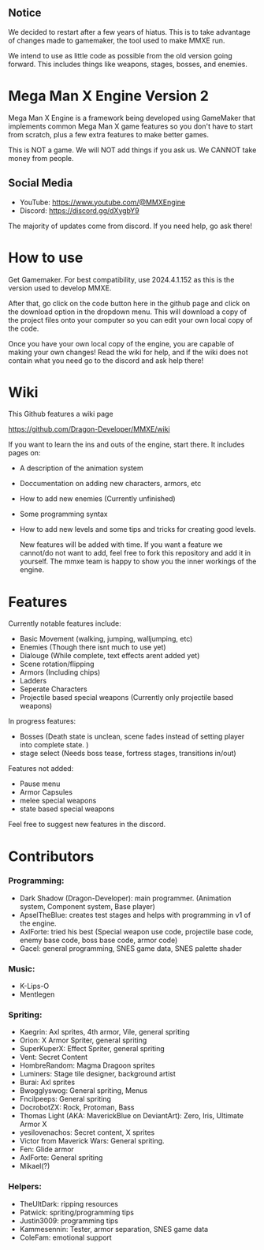 ## Notice
We decided to restart after a few years of hiatus. This is to take advantage of changes made to gamemaker, the tool used to make MMXE run.

We intend to use as little code as possible from the old version going forward. This includes things like weapons, stages, bosses, and enemies.

# Mega Man X Engine Version 2
Mega Man X Engine is a framework being developed using GameMaker that implements common Mega Man X game features so you don't have to start from scratch, plus a few extra features to make better games. 

This is NOT a game. We will NOT add things if you ask us. We CANNOT take money from people. 

## Social Media
- YouTube: https://www.youtube.com/@MMXEngine
- Discord: https://discord.gg/dXygbY9

The majority of updates come from discord. If you need help, go ask there!

# How to use
Get Gamemaker. For best compatibility, use 2024.4.1.152 as this is the version used to develop MMXE.

After that, go click on the code button here in the github page and click on the download option in the dropdown menu. This will download a copy of the project files onto your computer so you can edit your own local copy of the code.

Once you have your own local copy of the engine, you are capable of making your own changes! Read the wiki for help, and if the wiki does not contain what you need go to the discord and ask help there!

# Wiki
This Github features a wiki page 

https://github.com/Dragon-Developer/MMXE/wiki

If you want to learn the ins and outs of the engine, start there. It includes pages on:

- A description of the animation system
- Doccumentation on adding new characters, armors, etc
- How to add new enemies (Currently unfinished)
- Some programming syntax
- How to add new levels and some tips and tricks for creating good levels.

  New features will be added with time. If you want a feature we cannot/do not want to add, feel free to fork this repository and add it in yourself. The mmxe team is happy to show you the inner workings of the engine.

# Features
Currently notable features include:
- Basic Movement (walking, jumping, walljumping, etc)
- Enemies (Though there isnt much to use yet)
- Dialouge (While complete, text effects arent added yet)
- Scene rotation/flipping
- Armors (Including chips)
- Ladders
- Seperate Characters
- Projectile based special weapons (Currently only projectile based weapons)


In progress features:
- Bosses (Death state is unclean, scene fades instead of setting player into complete state. )
- stage select (Needs boss tease, fortress stages, transitions in/out)

Features not added:
- Pause menu
- Armor Capsules
- melee special weapons
- state based special weapons

Feel free to suggest new features in the discord. 

# Contributors
### Programming:
- Dark Shadow (Dragon-Developer): main programmer. (Animation system, Component system, Base player)
- ApselTheBlue: creates test stages and helps with programming in v1 of the engine.
- AxlForte: tried his best (Special weapon use code, projectile base code, enemy base code, boss base code, armor code)
- Gacel: general programming, SNES game data, SNES palette shader

### Music:
- K-Lips-O
- Mentlegen

### Spriting:
- Kaegrin: Axl sprites, 4th armor, Vile, general spriting
- Orion: X Armor Spriter, general spriting
- SuperKuperX: Effect Spriter, general spriting
- Vent: Secret Content
- HombreRandom: Magma Dragoon sprites
- Luminers: Stage tile designer, background artist
- Burai: Axl sprites
- Bwogglyswog: General spriting, Menus
- Fncilpeeps: General spriting
- DocrobotZX: Rock, Protoman, Bass
- Thomas Light (AKA: MaverickBlue on DeviantArt): Zero, Iris, Ultimate Armor X
- yesilovenachos: Secret content, X sprites
- Victor from Maverick Wars: General spriting.
- Fen: Glide armor
- AxlForte: General spriting
- Mikael(?)

### Helpers:
- TheUltDark: ripping resources
- Patwick: spriting/programming tips
- Justin3009: programming tips
- Kammesennin: Tester, armor separation, SNES game data
- ColeFam: emotional support
